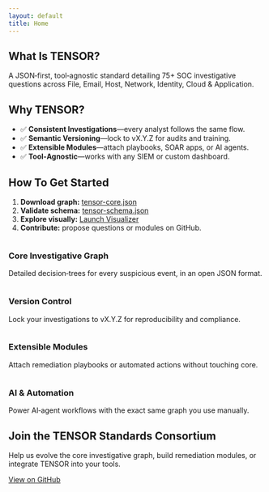 ```yaml
---
layout: default
title: Home
---
```


<!-- Why TENSOR? as a separate section -->
<section class="section dark">
  <div class="container three-col">
    <div>
      <h2>What Is TENSOR?</h2>
      <p>
        A JSON‑first, tool‑agnostic standard detailing 75+ SOC investigative
        questions across File, Email, Host, Network, Identity, Cloud & Application.
      </p>
    </div>
    <div>
      <h2>Why TENSOR?</h2>
      <ul>
        <li>✅ <strong>Consistent Investigations</strong>—every analyst follows the same flow.</li>
        <li>✅ <strong>Semantic Versioning</strong>—lock to vX.Y.Z for audits and training.</li>
        <li>✅ <strong>Extensible Modules</strong>—attach playbooks, SOAR apps, or AI agents.</li>
        <li>✅ <strong>Tool‑Agnostic</strong>—works with any SIEM or custom dashboard.</li>
      </ul>
    </div>
    <div>
      <h2>How To Get Started</h2>
      <ol>
        <li>
          <strong>Download graph:</strong>
          <a href="{{ '/core/latest/tensor-core.json' | relative_url }}">tensor-core.json</a>
        </li>
        <li>
          <strong>Validate schema:</strong>
          <a href="{{ '/schemas/tensor-schema.json' | relative_url }}">tensor-schema.json</a>
        </li>
        <li>
          <strong>Explore visually:</strong>
          <a href="{{ '/visualizer/' | relative_url }}">Launch Visualizer</a>
        </li>
        <li>
          <strong>Contribute:</strong> propose questions or modules on GitHub.
        </li>
      </ol>
    </div>
  </div>
</section>

<!-- Dive Deeper with icon cards -->
<section class="section light">
  <div class="container features">
    <div class="card">
      <img src="{{ '/assets/icons/graph.svg'   | relative_url }}" class="card-icon" alt="">
      <h3>Core Investigative Graph</h3>
      <p>Detailed decision‑trees for every suspicious event, in an open JSON format.</p>
    </div>
    <div class="card">
      <img src="{{ '/assets/icons/version.svg' | relative_url }}" class="card-icon" alt="">
      <h3>Version Control</h3>
      <p>Lock your investigations to vX.Y.Z for reproducibility and compliance.</p>
    </div>
    <div class="card">
      <img src="{{ '/assets/icons/plug.svg'    | relative_url }}" class="card-icon" alt="">
      <h3>Extensible Modules</h3>
      <p>Attach remediation playbooks or automated actions without touching core.</p>
    </div>
    <div class="card">
      <img src="{{ '/assets/icons/ai.svg'      | relative_url }}" class="card-icon" alt="">
      <h3>AI & Automation</h3>
      <p>Power AI‑agent workflows with the exact same graph you use manually.</p>
    </div>
  </div>
</section>

<!-- Get Involved call to action -->
<section class="section dark get-involved">
  <div class="container">
    <h2>Join the TENSOR Standards Consortium</h2>
    <p>
      Help us evolve the core investigative graph, build remediation modules,
      or integrate TENSOR into your tools.
    </p>
    <a class="button" href="https://github.com/tensor-standards-consortium/tensor-framework">
      View on GitHub
    </a>
  </div>
</section>
